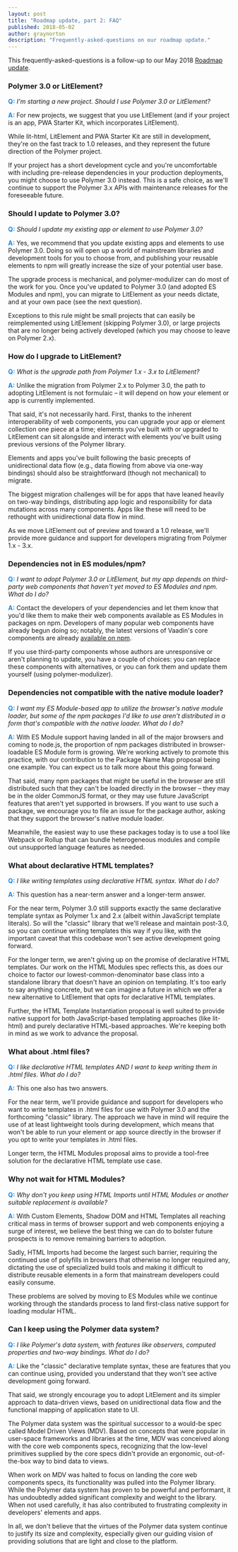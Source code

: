 ```yaml
---
layout: post
title: "Roadmap update, part 2: FAQ"
published: 2018-05-02
author: graynorton
description: "Frequently-asked-questions on our roadmap update."
---
```


<style>
b.qa {
    color: #1e88e5;
    font-weight: bold;
}
</style>

<!-- toc -->

This frequently-asked-questions is a follow-up to our May 2018 [Roadmap update](/blog/2018-05-02-roadmap-update).

### Polymer 3.0 or LitElement?

<b class="qa">Q:</b> <i>I'm starting a new project. Should I use Polymer 3.0 or LitElement?</i>

<b class="qa">A:</b> For new projects, we suggest that you use LitElement (and if your project is an app, PWA Starter Kit, which incorporates LitElement).

While lit-html, LitElement and PWA Starter Kit are still in development, they're on the fast track to 1.0 releases, and they represent the future direction of the Polymer project.

If your project has a short development cycle and you're uncomfortable with including pre-release dependencies in your production deployments, you might choose to use Polymer 3.0 instead. This is a safe choice, as we'll continue to support the Polymer 3.x APIs with maintenance releases for the foreseeable future.


### Should I update to Polymer 3.0?

<b class="qa">Q:</b> <i>Should I update my existing app or element to use Polymer 3.0?</i>

<b class="qa">A:</b> Yes, we recommend that you update existing apps and elements to use Polymer 3.0. Doing so will open up a world of mainstream libraries and development tools for you to choose from, and publishing your reusable elements to npm will greatly increase the size of your potential user base.

The upgrade process is mechanical, and polymer-modulizer can do most of the work for you. Once you've updated to Polymer 3.0 (and adopted ES Modules and npm), you can migrate to LitElement as your needs dictate, and at your own pace (see the next question).

Exceptions to this rule might be small projects that can easily be reimplemented using LitElement (skipping Polymer 3.0), or large projects that are no longer being actively developed (which you may choose to leave on Polymer 2.x). 


### How do I upgrade to LitElement?

<b class="qa">Q:</b> <i>What is the upgrade path from Polymer 1.x - 3.x to LitElement?</i>

<b class="qa">A:</b> Unlike the migration from Polymer 2.x to Polymer 3.0, the path to adopting LitElement is not formulaic – it will depend on how your element or app is currently implemented.

That said, it's not necessarily hard. First, thanks to the inherent interoperability of web components, you can upgrade your app or element collection one piece at a time; elements you've built with or upgraded to LitElement can sit alongside and interact with elements you've built using previous versions of the Polymer library.

Elements and apps you've built following the basic precepts of unidirectional data flow (e.g., data flowing from above via one-way bindings) should also be straightforward (though not mechanical) to migrate.

The biggest migration challenges will be for apps that have leaned heavily on two-way bindings, distributing app logic and responsibility for data mutations across many components. Apps like these will need to be rethought with unidirectional data flow in mind.

As we move LitElement out of preview and toward a 1.0 release, we'll provide more guidance and support for developers migrating from Polymer 1.x - 3.x.


### Dependencies not in ES modules/npm?

<b class="qa">Q:</b> <i>I want to adopt Polymer 3.0 or LitElement, but my app depends on third-party web components that haven't yet moved to ES Modules and npm. What do I do?</i>

<b class="qa">A:</b> Contact the developers of your dependencies and let them know that you'd like them to make their web components available as ES Modules in packages on npm. Developers of many popular web components have already begun doing so; notably, the latest versions of Vaadin's core components are already [available on npm](https://www.npmjs.com/search?q=%40vaadin).

If you use third-party components whose authors are unresponsive or aren't planning to update, you have a couple of choices: you can replace these components with alternatives, or you can fork them and update them yourself (using polymer-modulizer).


### Dependencies not compatible with the native module loader?

<b class="qa">Q:</b> <i>I want my ES Module-based app to utilize the browser's native module loader, but some of the npm packages I'd like to use aren't distributed in a form that's compatible with the native loader. What do I do?</i>

<b class="qa">A:</b> With ES Module support having landed in all of the major browsers and coming to node.js, the proportion of npm packages distributed in browser-loadable ES Module form is growing. We're working actively to promote this practice, with our contribution to the Package Name Map proposal being one example. You can expect us to talk more about this going forward.

That said, many npm packages that might be useful in the browser are still distributed such that they can't be loaded directly in the browser – they may be in the older CommonJS format, or they may use future JavaScript features that aren't yet supported in browsers. If you want to use such a package, we encourage you to file an issue for the package author, asking that they support the browser's native module loader.

Meanwhile, the easiest way to use these packages today is to use a tool like Webpack or Rollup that can bundle heterogeneous modules and compile out unsupported language features as needed.

### What about declarative HTML templates?

<b class="qa">Q:</b> <i>I like writing templates using declarative HTML syntax. What do I do?</i>

<b class="qa">A:</b> This question has a near-term answer and a longer-term answer.

For the near term, Polymer 3.0 still supports exactly the same declarative template syntax as Polymer 1.x and 2.x (albeit within JavaScript template literals). So will the "classic" library that we'll release and maintain post-3.0, so you can continue writing templates this way if you like, with the important caveat that this codebase won't see active development going forward.

For the longer term, we aren't giving up on the promise of declarative HTML templates. Our work on the HTML Modules spec reflects this, as does our choice to factor our lowest-common-denominator base class into a standalone library that doesn't have an opinion on templating. It's too early to say anything concrete, but we can imagine a future in which we offer a new alternative to LitElement that opts for declarative HTML templates.

Further, the HTML Template Instantiation proposal is well suited to provide native support for both JavaScript-based templating approaches (like lit-html) and purely declarative HTML-based approaches. We're keeping both in mind as we work to advance the proposal.


### What about .html files?

<b class="qa">Q:</b> <i>I like declarative HTML templates AND I want to keep writing them in .html files. What do I do?</i>

<b class="qa">A:</b> This one also has two answers.

For the near term, we'll provide guidance and support for developers who want to write templates in .html files for use with Polymer 3.0 and the forthcoming "classic" library. The approach we have in mind will require the use of at least lightweight tools during development, which means that won't be able to run your element or app source directly in the browser if you opt to write your templates in .html files.

Longer term, the HTML Modules proposal aims to provide a tool-free solution for the declarative HTML template use case.


### Why not wait for HTML Modules?

<b class="qa">Q:</b> <i>Why don't you keep using HTML Imports until HTML Modules or another suitable replacement is available?</i>

<b class="qa">A:</b> With Custom Elements, Shadow DOM and HTML Templates all reaching critical mass in terms of browser support and web components enjoying a surge of interest, we believe the best thing we can do to bolster future prospects is to remove remaining barriers to adoption.

Sadly, HTML Imports had become the largest such barrier, requiring the continued use of polyfills in browsers that otherwise no longer required any, dictating the use of specialized build tools and making it difficult to distribute reusable elements in a form that mainstream developers could easily consume.

These problems are solved by moving to ES Modules while we continue working through the standards process to land first-class native support for loading modular HTML.


### Can I keep using the Polymer data system?

<b class="qa">Q:</b> <i>I like Polymer's data system, with features like observers, computed properties and two-way bindings. What do I do?</i>

<b class="qa">A:</b> Like the "classic" declarative template syntax, these are features that you can continue using, provided you understand that they won't see active development going forward.

That said, we strongly encourage you to adopt LitElement and its simpler approach to data-driven views, based on unidirectional data flow and the functional mapping of application state to UI.

The Polymer data system was the spiritual successor to a would-be spec called Model Driven Views (MDV). Based on concepts that were popular in user-space frameworks and libraries at the time, MDV was conceived along with the core web components specs, recognizing that the low-level primitives supplied by the core specs didn't provide an ergonomic, out-of-the-box way to bind data to views.

When work on MDV was halted to focus on landing the core web components specs, its functionality was pulled into the Polymer library. While the Polymer data system has proven to be powerful and performant, it has undoubtedly added significant complexity and weight to the library. When not used carefully, it has also contributed to frustrating complexity in developers' elements and apps.

In all, we don't believe that the virtues of the Polymer data system continue to justify its size and complexity, especially given our guiding vision of providing solutions that are light and close to the platform.
